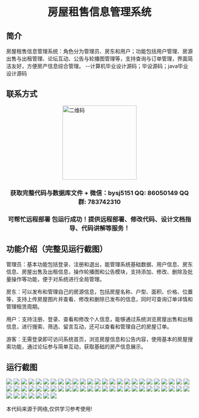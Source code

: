 <p><h1 align="center">房屋租售信息管理系统</h1></p>

## 简介
房屋租售信息管理系统：角色分为管理员、房东和用户；功能包括用户管理、房源出售与出租管理、论坛互动、公告与轮播图管理等，支持查询与订单管理，界面简洁友好，方便房产信息综合管理。    --计算机毕业设计源码；毕设源码；java毕业设计源码


## 联系方式
<img src="https://bs-1329754181.cos.ap-shanghai.myqcloud.com/wx.jpg" alt="二维码" style="display: block; margin: 0 auto;" width="200px">
<p><h3 align="center">获取完整代码与数据库文件 + 微信：bysj5151 QQ: 86050149 QQ群: 783742310</h3></p>
<p><h3 align="center">可帮忙远程部署 包运行成功！提供远程部署、修改代码、设计文档指导、代码讲解等服务！</h3></p>

## 功能介绍（完整见运行截图）
管理员：基本功能包括登录、注册和退出，能管理系统基础数据、用户信息、房东信息、房屋出售及出租信息，操作轮播图和公告模块，支持添加、修改、删除及批量操作等功能，便于对系统进行全局管理。

房东：可以发布和管理自己的房源信息，包括房屋名称、户型、面积、价格、位置等，支持上传房屋图片并查看、修改和删除已发布的信息，同时可查询订单详情和管理租赁周期。

用户：支持注册、登录、查看和修改个人信息，能够通过系统浏览房屋出售和出租信息，进行搜索、筛选、留言互动，还可以查看和管理自己的房屋订单。

游客：无需登录即可访问系统首页，浏览房屋信息和公告内容，使用基本的房屋搜索功能，通过论坛参与简单互动，获取基础的房产信息展示。


## 运行截图
![](https://bs-1329754181.cos.ap-shanghai.myqcloud.com/ssm/HousingRentalSaleInformationManagementSystem/img/001.jpg)
![](https://bs-1329754181.cos.ap-shanghai.myqcloud.com/ssm/HousingRentalSaleInformationManagementSystem/img/002.jpg)
![](https://bs-1329754181.cos.ap-shanghai.myqcloud.com/ssm/HousingRentalSaleInformationManagementSystem/img/003.jpg)
![](https://bs-1329754181.cos.ap-shanghai.myqcloud.com/ssm/HousingRentalSaleInformationManagementSystem/img/004.jpg)
![](https://bs-1329754181.cos.ap-shanghai.myqcloud.com/ssm/HousingRentalSaleInformationManagementSystem/img/005.jpg)
![](https://bs-1329754181.cos.ap-shanghai.myqcloud.com/ssm/HousingRentalSaleInformationManagementSystem/img/006.jpg)
![](https://bs-1329754181.cos.ap-shanghai.myqcloud.com/ssm/HousingRentalSaleInformationManagementSystem/img/007.jpg)
![](https://bs-1329754181.cos.ap-shanghai.myqcloud.com/ssm/HousingRentalSaleInformationManagementSystem/img/008.jpg)
![](https://bs-1329754181.cos.ap-shanghai.myqcloud.com/ssm/HousingRentalSaleInformationManagementSystem/img/009.jpg)
![](https://bs-1329754181.cos.ap-shanghai.myqcloud.com/ssm/HousingRentalSaleInformationManagementSystem/img/010.jpg)
![](https://bs-1329754181.cos.ap-shanghai.myqcloud.com/ssm/HousingRentalSaleInformationManagementSystem/img/011.jpg)
![](https://bs-1329754181.cos.ap-shanghai.myqcloud.com/ssm/HousingRentalSaleInformationManagementSystem/img/012.jpg)
![](https://bs-1329754181.cos.ap-shanghai.myqcloud.com/ssm/HousingRentalSaleInformationManagementSystem/img/013.jpg)
![](https://bs-1329754181.cos.ap-shanghai.myqcloud.com/ssm/HousingRentalSaleInformationManagementSystem/img/014.jpg)
![](https://bs-1329754181.cos.ap-shanghai.myqcloud.com/ssm/HousingRentalSaleInformationManagementSystem/img/015.jpg)
![](https://bs-1329754181.cos.ap-shanghai.myqcloud.com/ssm/HousingRentalSaleInformationManagementSystem/img/016.jpg)
![](https://bs-1329754181.cos.ap-shanghai.myqcloud.com/ssm/HousingRentalSaleInformationManagementSystem/img/017.jpg)
![](https://bs-1329754181.cos.ap-shanghai.myqcloud.com/ssm/HousingRentalSaleInformationManagementSystem/img/018.jpg)
![](https://bs-1329754181.cos.ap-shanghai.myqcloud.com/ssm/HousingRentalSaleInformationManagementSystem/img/019.jpg)
![](https://bs-1329754181.cos.ap-shanghai.myqcloud.com/ssm/HousingRentalSaleInformationManagementSystem/img/020.jpg)
![](https://bs-1329754181.cos.ap-shanghai.myqcloud.com/ssm/HousingRentalSaleInformationManagementSystem/img/021.jpg)
![](https://bs-1329754181.cos.ap-shanghai.myqcloud.com/ssm/HousingRentalSaleInformationManagementSystem/img/022.jpg)
![](https://bs-1329754181.cos.ap-shanghai.myqcloud.com/ssm/HousingRentalSaleInformationManagementSystem/img/023.jpg)
![](https://bs-1329754181.cos.ap-shanghai.myqcloud.com/ssm/HousingRentalSaleInformationManagementSystem/img/024.jpg)
![](https://bs-1329754181.cos.ap-shanghai.myqcloud.com/ssm/HousingRentalSaleInformationManagementSystem/img/025.jpg)
![](https://bs-1329754181.cos.ap-shanghai.myqcloud.com/ssm/HousingRentalSaleInformationManagementSystem/img/026.jpg)
![](https://bs-1329754181.cos.ap-shanghai.myqcloud.com/ssm/HousingRentalSaleInformationManagementSystem/img/027.jpg)
![](https://bs-1329754181.cos.ap-shanghai.myqcloud.com/ssm/HousingRentalSaleInformationManagementSystem/img/028.jpg)
![](https://bs-1329754181.cos.ap-shanghai.myqcloud.com/ssm/HousingRentalSaleInformationManagementSystem/img/029.jpg)
![](https://bs-1329754181.cos.ap-shanghai.myqcloud.com/ssm/HousingRentalSaleInformationManagementSystem/img/030.jpg)
![](https://bs-1329754181.cos.ap-shanghai.myqcloud.com/ssm/HousingRentalSaleInformationManagementSystem/img/031.jpg)
![](https://bs-1329754181.cos.ap-shanghai.myqcloud.com/ssm/HousingRentalSaleInformationManagementSystem/img/032.jpg)
![](https://bs-1329754181.cos.ap-shanghai.myqcloud.com/ssm/HousingRentalSaleInformationManagementSystem/img/033.jpg)
![](https://bs-1329754181.cos.ap-shanghai.myqcloud.com/ssm/HousingRentalSaleInformationManagementSystem/img/034.jpg)
![](https://bs-1329754181.cos.ap-shanghai.myqcloud.com/ssm/HousingRentalSaleInformationManagementSystem/img/035.jpg)
![](https://bs-1329754181.cos.ap-shanghai.myqcloud.com/ssm/HousingRentalSaleInformationManagementSystem/img/036.jpg)
![](https://bs-1329754181.cos.ap-shanghai.myqcloud.com/ssm/HousingRentalSaleInformationManagementSystem/img/037.jpg)
![](https://bs-1329754181.cos.ap-shanghai.myqcloud.com/ssm/HousingRentalSaleInformationManagementSystem/img/038.jpg)
![](https://bs-1329754181.cos.ap-shanghai.myqcloud.com/ssm/HousingRentalSaleInformationManagementSystem/img/039.jpg)
![](https://bs-1329754181.cos.ap-shanghai.myqcloud.com/ssm/HousingRentalSaleInformationManagementSystem/img/040.jpg)
![](https://bs-1329754181.cos.ap-shanghai.myqcloud.com/ssm/HousingRentalSaleInformationManagementSystem/img/041.jpg)
![](https://bs-1329754181.cos.ap-shanghai.myqcloud.com/ssm/HousingRentalSaleInformationManagementSystem/img/042.jpg)
![](https://bs-1329754181.cos.ap-shanghai.myqcloud.com/ssm/HousingRentalSaleInformationManagementSystem/img/043.jpg)
![](https://bs-1329754181.cos.ap-shanghai.myqcloud.com/ssm/HousingRentalSaleInformationManagementSystem/img/044.jpg)
![](https://bs-1329754181.cos.ap-shanghai.myqcloud.com/ssm/HousingRentalSaleInformationManagementSystem/img/045.jpg)
![](https://bs-1329754181.cos.ap-shanghai.myqcloud.com/ssm/HousingRentalSaleInformationManagementSystem/img/046.jpg)
![](https://bs-1329754181.cos.ap-shanghai.myqcloud.com/ssm/HousingRentalSaleInformationManagementSystem/img/047.jpg)
![](https://bs-1329754181.cos.ap-shanghai.myqcloud.com/ssm/HousingRentalSaleInformationManagementSystem/img/048.jpg)
![](https://bs-1329754181.cos.ap-shanghai.myqcloud.com/ssm/HousingRentalSaleInformationManagementSystem/img/049.jpg)
![](https://bs-1329754181.cos.ap-shanghai.myqcloud.com/ssm/HousingRentalSaleInformationManagementSystem/img/050.jpg)
![](https://bs-1329754181.cos.ap-shanghai.myqcloud.com/ssm/HousingRentalSaleInformationManagementSystem/img/051.jpg)
![](https://bs-1329754181.cos.ap-shanghai.myqcloud.com/ssm/HousingRentalSaleInformationManagementSystem/img/052.jpg)
![](https://bs-1329754181.cos.ap-shanghai.myqcloud.com/ssm/HousingRentalSaleInformationManagementSystem/img/053.jpg)
![](https://bs-1329754181.cos.ap-shanghai.myqcloud.com/ssm/HousingRentalSaleInformationManagementSystem/img/054.jpg)
![](https://bs-1329754181.cos.ap-shanghai.myqcloud.com/ssm/HousingRentalSaleInformationManagementSystem/img/055.jpg)
![](https://bs-1329754181.cos.ap-shanghai.myqcloud.com/ssm/HousingRentalSaleInformationManagementSystem/img/056.jpg)
![](https://bs-1329754181.cos.ap-shanghai.myqcloud.com/ssm/HousingRentalSaleInformationManagementSystem/img/057.jpg)

<p>本代码来源于网络,仅供学习参考使用!</p>
